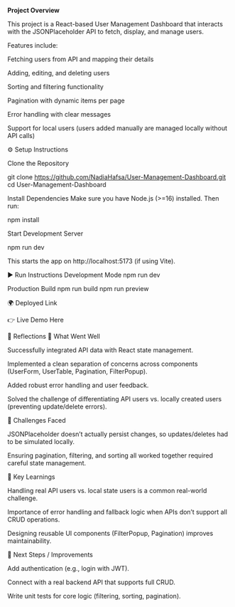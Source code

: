 **Project Overview**

This project is a React-based User Management Dashboard that interacts with the JSONPlaceholder API
 to fetch, display, and manage users.

Features include:

Fetching users from API and mapping their details

Adding, editing, and deleting users

Sorting and filtering functionality

Pagination with dynamic items per page

Error handling with clear messages

Support for local users (users added manually are managed locally without API calls)

⚙️ Setup Instructions

Clone the Repository

git clone https://github.com/NadiaHafsa/User-Management-Dashboard.git
cd User-Management-Dashboard


Install Dependencies
Make sure you have Node.js (>=16) installed. Then run:

npm install


Start Development Server

npm run dev


This starts the app on http://localhost:5173
 (if using Vite).

▶️ Run Instructions
Development Mode
npm run dev

Production Build
npm run build
npm run preview

🌍 Deployed Link

👉 Live Demo Here



📝 Reflections
🔹 What Went Well

Successfully integrated API data with React state management.

Implemented a clean separation of concerns across components (UserForm, UserTable, Pagination, FilterPopup).

Added robust error handling and user feedback.

Solved the challenge of differentiating API users vs. locally created users (preventing update/delete errors).

🔹 Challenges Faced

JSONPlaceholder doesn’t actually persist changes, so updates/deletes had to be simulated locally.

Ensuring pagination, filtering, and sorting all worked together required careful state management.

🔹 Key Learnings

Handling real API users vs. local state users is a common real-world challenge.

Importance of error handling and fallback logic when APIs don’t support all CRUD operations.

Designing reusable UI components (FilterPopup, Pagination) improves maintainability.

🔹 Next Steps / Improvements

Add authentication (e.g., login with JWT).

Connect with a real backend API that supports full CRUD.

Write unit tests for core logic (filtering, sorting, pagination).
